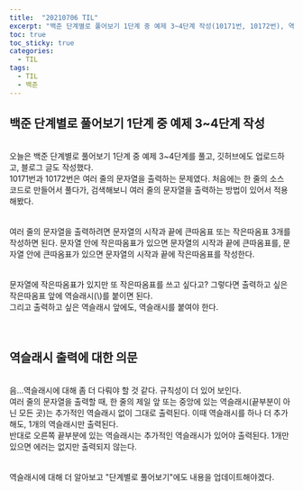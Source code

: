 ```yaml
---
title:  "20210706 TIL"
excerpt: "백준 단계별로 풀어보기 1단계 중 예제 3~4단계 작성(10171번, 10172번), 역슬래시 출력에 대한 의문"
toc: true
toc_sticky: true
categories:
  - TIL
tags:
  - TIL
  - 백준
---
```


## 백준 단계별로 풀어보기 1단계 중 예제 3~4단계 작성
<br>
 오늘은 백준 단계별로 풀어보기 1단계 중 예제 3~4단계를 풀고, 깃허브에도 업로드하고, 블로그 글도 작성했다.  
 <br>
 10171번과 10172번은 여러 줄의 문자열을 출력하는 문제였다.   
 처음에는 한 줄의 소스 코드로 만들어서 풀다가,  
 검색해보니 여러 줄의 문자열을 출력하는 방법이 있어서 적용해봤다.  
 <br>
 <br>
 <br>
 여러 줄의 문자열을 출력하려면 문자열의 시작과 끝에 큰따옴표 또는 작은따옴표 3개를 작성하면 된다.  
 문자열 안에 작은따옴표가 있으면 문자열의 시작과 끝에 큰따옴표를,  
 문자열 안에 큰따옴표가 있으면 문자열의 시작과 끝에 작은따옴표를 작성한다.  
 <br>
 <br>
 <br>
 문자열에 작은따옴표가 있지만 또 작은따옴표를 쓰고 싶다고?   
 그렇다면 출력하고 싶은 작은따옴표 앞에 역슬래시(\)를 붙이면 된다.  
 <br>
 그리고 출력하고 싶은 역슬래시 앞에도, 역슬래시를 붙여야 한다.  
 <br>
 <br>
 <br>
 
 ## 역슬래시 출력에 대한 의문
 <br>
 음...역슬래시에 대해 좀 더 다뤄야 할 것 같다. 규칙성이 더 있어 보인다. 
 <br>
 여러 줄의 문자열을 출력할 때,  
한 줄의 제일 앞 또는 중앙에 있는 역슬래시(끝부분이 아닌 모든 곳)는 추가적인 역슬래시 없이 그대로 출력된다.  
이때 역슬래시를 하나 더 추가해도, 1개의 역슬래시만 출력된다.  
 <br>
 반대로 오른쪽 끝부분에 있는 역슬래시는 추가적인 역슬래시가 있어야 출력된다.  
1개만 있으면 에러는 없지만 출력되지 않는다.  
 <br>
 <br>
 <br>
역슬래시에 대해 더 알아보고 "단계별로 풀어보기"에도 내용을 업데이트해야겠다.  
 <br>
 <br>
 <br>
